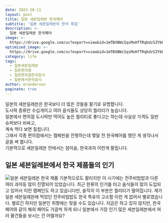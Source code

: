 ```yaml
---
date: 2023-10-11
layout: post
title: 일본 세븐일레븐 한국페어
subtitle: '일본 세븐일레븐의 한국 특집'
description: >-
  일본 세븐일레븐 한국페어
image: >-
  https://drive.google.com/uc?export=view&id=1mTBXBWzIqsMxHfTRqbdzSZYbQOsy7Q3y
optimized_image: >-
  https://drive.google.com/uc?export=view&id=1mTBXBWzIqsMxHfTRqbdzSZYbQOsy7Q3y
category: life
tags:
  - 일본세븐일레븐
  - 일본편의점
  - 일본편의점한국음식
  - 일본에서한국음식
author: mranderson
paginate: true
---
```

일본의 세븐일레븐은 한국보다 더 많은 것들을 팔기로 유명합니다.  
도시락 종류만 수십개이고 여러 음식들도 상당히 퀄리티가 높습니다.  
일본에서 편의점 도시락만 먹어도 높은 퀄리티로 좋다고는 하는데 사실상 가격도 일반 슈퍼보다 비싸고,  
계속 먹다 보면 질립니다.  
그래서 각종 편의점에서는 캠페핀을 진행하는데 몇달 전 한국페어를 했던 게 생각나서 글을 써 봅니다.  
기본적으로 세븐일레븐 안에서는 참이슬, 한국과자 이런게 팔립니다.  

## 일본 세븐일레븐에서 한국 제품들의 인기
<img src="https://drive.google.com/uc?export=view&id=12urBCEx4UCAohK3R7iNs_VUyq3f5gy0w" alt="일본 세븐일레븐 한국 제품">
기본적으로도 팔리지만 이 시기에는 전주비빔밥과 다른 여러 과자등 많이 진열되어 있었습니다.  
최근 한류의 인기를 타고 음식들이 많이 도입되고 있어서 이런 캠페인도 하고 있습니다만,  
솔직히 이 부분은 퀄리티가 떨어집니다.  
제가 일본 세븐일레븐에 먹었던 전주비빔밥도 한국 특유의 고소함 이런 게 없어서 별로였습니다.  
별로긴 하지만 일본인 취향에는 맞을 수도 있습니다.  
지금은 하고 있지 않지만, 한국 페어와 같이 해외 페어도 가끔씩 하게 되니  
일본에서 가장 인기 많은 세븐일레븐에서 여러 물건들을 보시는 건 어떨까요?  